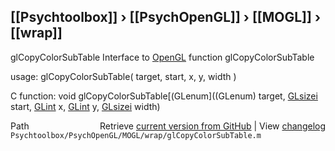 ## [[Psychtoolbox]] &#8250; [[PsychOpenGL]] &#8250; [[MOGL]] &#8250; [[wrap]]

glCopyColorSubTable  Interface to [OpenGL](OpenGL) function glCopyColorSubTable  
  
usage:  glCopyColorSubTable( target, start, x, y, width )  
  
C function:  void glCopyColorSubTable[(GLenum]((GLenum) target, [GLsizei](GLsizei) start, [GLint](GLint) x, [GLint](GLint) y, [GLsizei](GLsizei) width)  




<div class="code_header" style="text-align:right;">
  <span style="float:left;">Path&nbsp;&nbsp;</span> <span class="counter">Retrieve <a href=
  "https://raw.github.com/Psychtoolbox-3/Psychtoolbox-3/beta/Psychtoolbox/PsychOpenGL/MOGL/wrap/glCopyColorSubTable.m">current version from GitHub</a> | View <a href=
  "https://github.com/Psychtoolbox-3/Psychtoolbox-3/commits/beta/Psychtoolbox/PsychOpenGL/MOGL/wrap/glCopyColorSubTable.m">changelog</a></span>
</div>
<div class="code">
  <code>Psychtoolbox/PsychOpenGL/MOGL/wrap/glCopyColorSubTable.m</code>
</div>

